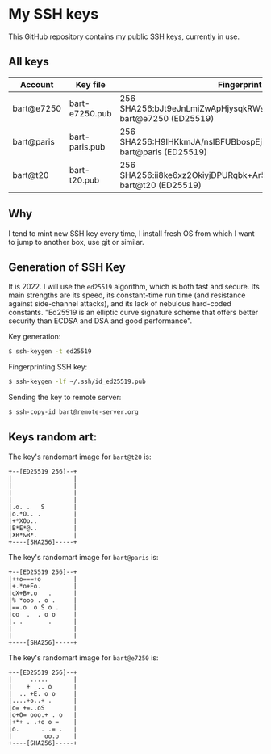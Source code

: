 # My SSH keys

This GitHub repository contains my public SSH keys, currently in use.

## All keys

| Account    | Key file       | Fingerprint                                                                 |
| ---------- | -------------- | --------------------------------------------------------------------------- |
| bart@e7250 | bart-e7250.pub | 256 SHA256:bJt9eJnLmiZwApHjysqkRWs41Csn8FZ9xvExAKsf4lQ bart@e7250 (ED25519) |
| bart@paris | bart-paris.pub | 256 SHA256:H9IHKkmJA/nsIBFUBbospEjQrXiV4qGhqDbFcEcbRcg bart@paris (ED25519) |
| bart@t20   | bart-t20.pub   | 256 SHA256:ii8ke6xz2OkiyjDPURqbk+Ar5Y/UvgZ47C9+JwuqDno bart@t20 (ED25519)   |

## Why

I tend to mint new SSH key every time, I install fresh OS from which I want to jump to another box, use git or similar.

## Generation of SSH Key

It is 2022. I will use the `ed25519` algorithm, which is both fast and secure.
Its main strengths are its speed, its constant-time run time (and resistance against side-channel attacks), and its lack of nebulous hard-coded constants.
"Ed25519 is an elliptic curve signature scheme that offers better security than ECDSA and DSA and good performance".

Key generation:

```bash
$ ssh-keygen -t ed25519
```

Fingerprinting SSH key:

```bash
$ ssh-keygen -lf ~/.ssh/id_ed25519.pub
```

Sending the key to remote server:

```bash
$ ssh-copy-id bart@remote-server.org
```

## Keys random art:

The key's randomart image for `bart@t20` is:

```
+--[ED25519 256]--+
|                 |
|                 |
|                 |
|                 |
|.o. .   S        |
|o.*O.. .         |
|+*XOo..          |
|B*E*@..          |
|XB*&B*.          |
+----[SHA256]-----+
```

The key's randomart image for `bart@paris` is:

```
+--[ED25519 256]--+
|++o===+o         |
|+.*o+Eo.         |
|oX+B+.o   .      |
|% *ooo . o .     |
|==.o  o S o .    |
|oo  .  . o o     |
|. .       .      |
|                 |
|                 |
+----[SHA256]-----+
```

The key's randomart image for `bart@e7250` is:
```
+--[ED25519 256]--+
|     .....       |
|    +  .. o      |
|  .. +E. o o     |
|....+o..+ .      |
|o= +=..oS        |
|o+O= ooo.+ . o   |
|+*+ . .+o o =    |
|o.      . .= .   |
|         oo.o    |
+----[SHA256]-----+
```
